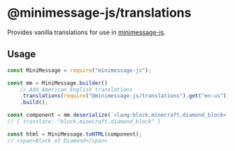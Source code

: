 # @minimessage-js/translations

Provides vanilla translations for use in [minimessage-js](https://www.npmjs.com/package/minimessage-js).

## Usage
```js
const MiniMessage = require("minimessage-js");

const mm = MiniMessage.builder()
    // Add American English translations
    .translations(require("@minimessage-js/translations").get("en-us"))
    .build();

const component = mm.deserialize(`<lang:block.minecraft.diamond_block>`);
// { translate: "block.minecraft.diamond_block" }

const html = MiniMessage.toHTML(component);
// <span>Block of Diamond</span>
```
